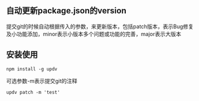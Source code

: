 ## 自动更新package.json的version

提交git的时候自动根据传入的参数，来更新版本，包括patch版本，表示Bug修复及小功能添加，minor表示小版本多个问题或功能的完善，major表示大版本

## 安装使用

```
npm install -g updv
```

可选参数-m表示提交git的注释
```
updv patch -m 'test'
```
